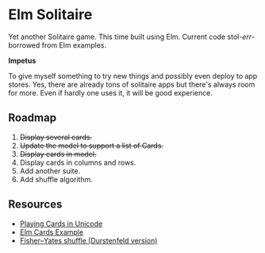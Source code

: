 # Elm Solitaire


Yet another Solitaire game. This time built using Elm. Current code stol-*err*-borrowed from Elm examples.

**Impetus**

To give myself something to try new things and possibly even deploy to app stores. Yes, there are already tons of solitaire apps but there's always room for more. Even if hardly one uses it, it will be good experience.



## Roadmap

1. ~~Display several cards.~~
2. ~~Update the model to support a list of Cards.~~
3. ~~Display cards in model.~~
4. Display cards in columns and rows.
5. Add another suite.
6. Add shuffle algorithm.



## Resources


- [Playing Cards in Unicode](https://en.wikipedia.org/wiki/Playing_cards_in_Unicode)
- [Elm Cards Example](https://elm-lang.org/examples/cards)
- [Fisher–Yates shuffle (Durstenfeld version)](https://en.wikipedia.org/wiki/Fisher%E2%80%93Yates_shuffle#The_modern_algorithm)